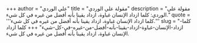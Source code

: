 +++
author = "علي الوردي"
title = "مقولة علي الوردي"
description = "مقولة علي الوردي: كلما ازداد الإنسان غباوة، ازداد يقينا بأنه أفضل من غيره في كل شيء."
quote = '''كلما ازداد الإنسان غباوة، ازداد يقينا بأنه أفضل من غيره في كل شيء.''' 
slug = "كلما-ازداد-الإنسان-غباوة-ازداد-يقينا-بأنه-أفضل-من-غيره-في-كل-شيء"
+++
كلما ازداد الإنسان غباوة، ازداد يقينا بأنه أفضل من غيره في كل شيء.
